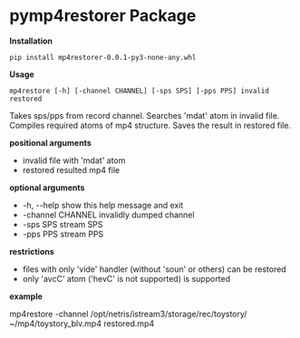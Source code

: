 # pymp4restorer Package

**Installation**

`pip install mp4restorer-0.0.1-py3-none-any.whl`

**Usage**

`mp4restore [-h] [-channel CHANNEL] [-sps SPS] [-pps PPS] invalid restored`

Takes sps/pps from record channel. Searches 'mdat' atom in invalid file.
Compiles required atoms of mp4 structure. Saves the result in restored file.


**positional arguments**
* invalid           file with 'mdat' atom
* restored          resulted mp4 file

**optional arguments**
* -h, --help        show this help message and exit
* -channel CHANNEL  invalidly dumped channel
* -sps SPS          stream SPS
* -pps PPS          stream PPS


**restrictions**
* files with only 'vide' handler (without 'soun' or others) can be restored
* only 'avcC' atom ('hevC' is not supported) is supported


**example**

mp4restore -channel /opt/netris/istream3/storage/rec/toystory/ ~/mp4/toystory\_blv.mp4 restored.mp4
